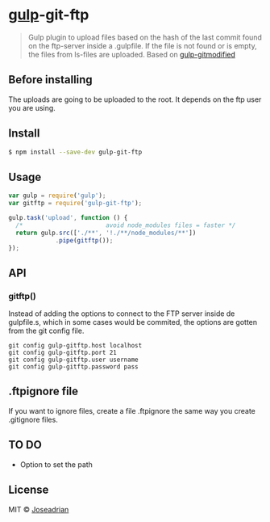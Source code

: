 # [gulp](http://gulpjs.com)-git-ftp

> Gulp plugin to upload files based on the hash of the last commit found on the ftp-server inside a .gulpfile. If the file is not found or is empty, the files from ls-files are uploaded. Based on [gulp-gitmodified](https://github.com/mikaelbr/gulp-gitmodified)


## Before installing

The uploads are going to be uploaded to the root. It depends on the ftp user you are using. 

## Install

```bash
$ npm install --save-dev gulp-git-ftp
```

## Usage

```js
var gulp = require('gulp');
var gitftp = require('gulp-git-ftp');

gulp.task('upload', function () {
  /*                       avoid node_modules files = faster */ 
  return gulp.src(['./**', '!./**/node_modules/**'])
             .pipe(gitftp());
});
```


## API

### gitftp()

Instead of adding the options to connect to the FTP server inside de gulpfile.s, which in some cases would be commited, the options are gotten from the git config file. 

```
git config gulp-gitftp.host localhost
git config gulp-gitftp.port 21
git config gulp-gitftp.user username
git config gulp-gitftp.password pass
```

## .ftpignore file
If you want to ignore files, create a file .ftpignore the same way you create .gitignore files.

## TO DO

- Option to set the path

## License

MIT © [Joseadrian](https://github.com/joseadrian)
